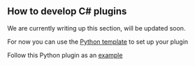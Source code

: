 ## How to develop C# plugins

We are currently writing up this section, will be updated soon.

For now you can use the [Python template](https://github.com/Flow-Launcher/Flow.Launcher.Plugin.PythonTemplate) to set up your plugin 

Follow this Python plugin as an [example](https://github.com/deefrawley/Flow.Launcher.Plugin.Currency) 
